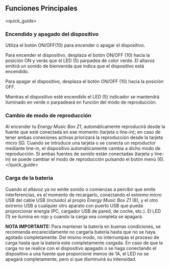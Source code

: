## Funciones Principales
<quick_guide>
### Encendido y apagado del dispositivo

Utiliza el botón ON/OFF(10) para encender o apagar el dispositivo.

Para encender el dispositivo, desplaza el botón ON/OFF (10) hacia la posición ON y verás que el LED (5) parpadea de color verde. El altavoz emitirá un sonido de bienvenida que indica que el dispositivo está encendido. 

Para apagar el dispositivo, desplaza el botón ON/OFF (10) hacia la posición OFF.

Mientras el dispositivo esté encendido el LED (5) indicador se mantendrá iluminado en verde o parpadeará en función del modo de reproducción.

### Cambio de modo de reproducción

Al encender tu *Energy Music Box Z1*, automáticamente reproducirá desde la fuente que esté conectada en ese momento (tarjeta o line-in); en caso de tener ambas conexiones activas priorizará la reproducción desde la tarjeta micro SD. 
Cuando se introduce una tarjeta o se conecta un reproductor mediante line-in, el dispositivo automáticamente cambia a dicho modo de reproducción. Si ambas fuentes de sonido están conectadas (tarjeta y line-in) se puede cambiar el modo de reproducción pulsando el botón menú (6). </quick_guide>

### Carga de la batería

Cuando el altavoz ya no emite sonido o comienzas a percibir que emite interferencias, es el momento de recargarlo, conectando el extremo micro USB del cable USB (incluido) al propio *Energy Music Box Z1* (8), y el otro extremo USB a cualquier otro aparato con puerto USB que pueda proporcionar energía (PC, cargador USB de pared, de coche, etc.). El LED (1) se ilumina en rojo y cuando la carga sea completa se apagará.

**NOTA IMPORTANTE:** Para mantener la batería en buenas condiciones, se recomienda encarecidamente no cargarla batería hasta que no se haya agotado completamente. Del mismo modo, no interrumpas el proceso de carga hasta que la batería este completamente cargada. En caso de que la carga no se realice con el dispositivo apagado o se haga conectando el dispositivo a una fuente que proporcione menos de 1A, el LED no se apagará completamente, pero si que disminuirá su intensidad.

